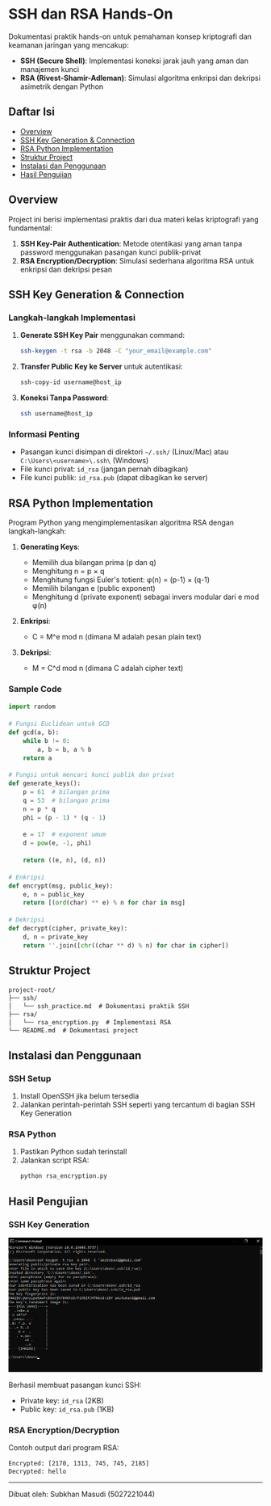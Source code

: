 # SSH dan RSA Hands-On

Dokumentasi praktik hands-on untuk pemahaman konsep kriptografi dan keamanan jaringan yang mencakup:

- **SSH (Secure Shell)**: Implementasi koneksi jarak jauh yang aman dan manajemen kunci
- **RSA (Rivest-Shamir-Adleman)**: Simulasi algoritma enkripsi dan dekripsi asimetrik dengan Python

## Daftar Isi

- [Overview](#overview)
- [SSH Key Generation & Connection](#ssh-key-generation--connection)
- [RSA Python Implementation](#rsa-python-implementation)
- [Struktur Project](#struktur-project)
- [Instalasi dan Penggunaan](#instalasi-dan-penggunaan)
- [Hasil Pengujian](#hasil-pengujian)

## Overview

Project ini berisi implementasi praktis dari dua materi kelas kriptografi yang fundamental:

1. **SSH Key-Pair Authentication**: Metode otentikasi yang aman tanpa password menggunakan pasangan kunci publik-privat
2. **RSA Encryption/Decryption**: Simulasi sederhana algoritma RSA untuk enkripsi dan dekripsi pesan

## SSH Key Generation & Connection

### Langkah-langkah Implementasi

1. **Generate SSH Key Pair** menggunakan command:
   ```bash
   ssh-keygen -t rsa -b 2048 -C "your_email@example.com"
   ```

2. **Transfer Public Key ke Server** untuk autentikasi:
   ```bash
   ssh-copy-id username@host_ip
   ```

3. **Koneksi Tanpa Password**:
   ```bash
   ssh username@host_ip
   ```

### Informasi Penting

- Pasangan kunci disimpan di direktori `~/.ssh/` (Linux/Mac) atau `C:\Users\<username>\.ssh\` (Windows)
- File kunci privat: `id_rsa` (jangan pernah dibagikan)
- File kunci publik: `id_rsa.pub` (dapat dibagikan ke server)

## RSA Python Implementation

Program Python yang mengimplementasikan algoritma RSA dengan langkah-langkah:

1. **Generating Keys**:
   - Memilih dua bilangan prima (p dan q)
   - Menghitung n = p × q
   - Menghitung fungsi Euler's totient: φ(n) = (p-1) × (q-1)
   - Memilih bilangan e (public exponent)
   - Menghitung d (private exponent) sebagai invers modular dari e mod φ(n)

2. **Enkripsi**:
   - C = M^e mod n (dimana M adalah pesan plain text)

3. **Dekripsi**:
   - M = C^d mod n (dimana C adalah cipher text)

### Sample Code

```python
import random

# Fungsi Euclidean untuk GCD
def gcd(a, b):
    while b != 0:
        a, b = b, a % b
    return a

# Fungsi untuk mencari kunci publik dan privat
def generate_keys():
    p = 61  # bilangan prima
    q = 53  # bilangan prima
    n = p * q
    phi = (p - 1) * (q - 1)

    e = 17  # exponent umum
    d = pow(e, -1, phi)

    return ((e, n), (d, n))

# Enkripsi
def encrypt(msg, public_key):
    e, n = public_key
    return [(ord(char) ** e) % n for char in msg]

# Dekripsi
def decrypt(cipher, private_key):
    d, n = private_key
    return ''.join([chr((char ** d) % n) for char in cipher])
```

## Struktur Project

```
project-root/
├── ssh/
│   └── ssh_practice.md  # Dokumentasi praktik SSH
├── rsa/
│   └── rsa_encryption.py  # Implementasi RSA
└── README.md  # Dokumentasi project
```

## Instalasi dan Penggunaan

### SSH Setup

1. Install OpenSSH jika belum tersedia
2. Jalankan perintah-perintah SSH seperti yang tercantum di bagian SSH Key Generation

### RSA Python

1. Pastikan Python sudah terinstall
2. Jalankan script RSA:
   ```bash
   python rsa_encryption.py
   ```

## Hasil Pengujian

### SSH Key Generation

![SSH Key Generation](./image/Screenshot%202025-05-09%20140435.png)

Berhasil membuat pasangan kunci SSH:
- Private key: `id_rsa` (2KB)
- Public key: `id_rsa.pub` (1KB)

### RSA Encryption/Decryption

Contoh output dari program RSA:
```
Encrypted: [2170, 1313, 745, 745, 2185]
Decrypted: hello
```

---

Dibuat oleh: Subkhan Masudi (5027221044)
